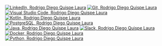 [![LinkedIn, Rodrigo Diego Quispe Laura](https://warehouse-camo.ingress.cmh1.psfhosted.org/5e684aa6413250a7417520a2c5e1ef17f77bc0f8/68747470733a2f2f696d672e736869656c64732e696f2f62616467652f4c696e6b6564496e2d3030373742353f7374796c653d666f722d7468652d6261646765266c6f676f3d6c696e6b6564696e266c6f676f436f6c6f723d7768697465267374796c653d666c61742d737175617265)](https://co.linkedin.com/in/rodquispe)
[![Git, Rodrigo Diego Quispe Laura](https://img.shields.io/badge/Git-F05032?style=flat-square&logo=Git&logoColor=white)](https://co.linkedin.com/in/rodquispe)
[![Visual Studio Code, Rodrigo Diego Quispe Laura](https://img.shields.io/badge/Visual_Studio_Code-007ACC?style=flat-square&logo=Visual-Studio-Code&logoColor=white)](https://co.linkedin.com/in/rodquispe)
[![Kotlin, Rodrigo Diego Quispe Laura](https://img.shields.io/badge/-Kotlin-007580?style=flat-square&logo=kotlin&logoColor=white)](https://co.linkedin.com/in/rodquispe)
[![PostgreSQL, Rodrigo Diego Quispe Laura](https://img.shields.io/badge/-PostgreSQL-336791?style=flat-square&logo=postgresql&logoColor=white)](https://co.linkedin.com/in/rodquispe)
[![Java, Rodrigo Diego Quispe Laura](https://img.shields.io/badge/-Java-E34A86?style=flat-square&logo=java)](https://co.linkedin.com/in/rodquispe)
[![Slack, Rodrigo Diego Quispe Laura](https://img.shields.io/badge/Slack-red?style=flat-square&logo=slack)](https://co.linkedin.com/in/rodquispe)
[![Docker, Rodrigo Diego Quispe Laura](https://img.shields.io/badge/Docker-black?style=flat-square&logo=docker)](https://co.linkedin.com/in/rodquispe)
[![Python, Rodrigo Diego Quispe Laura](https://img.shields.io/badge/Python-3776AB?style=flat-square&logo=Python&logoColor=white)](https://co.linkedin.com/in/rodquispe)
